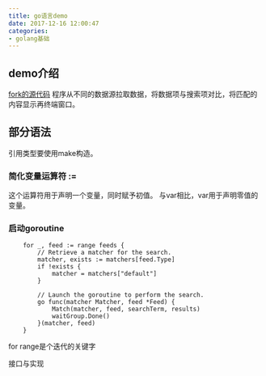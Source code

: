 ```yaml
---
title: go语言demo
date: 2017-12-16 12:00:47
categories:
- golang基础
---
```


## demo介绍
[fork的源代码](https://github.com/YoKv/code/tree/master/chapter2/sample)
程序从不同的数据源拉取数据，将数据项与搜索项对比，将匹配的内容显示再终端窗口。
<!--more-->

## 部分语法
引用类型要使用make构造。

### 简化变量运算符 :=
这个运算符用于声明一个变量，同时赋予初值。
与var相比，var用于声明零值的变量。

### 启动goroutine

```
	for _, feed := range feeds {
		// Retrieve a matcher for the search.
		matcher, exists := matchers[feed.Type]
		if !exists {
			matcher = matchers["default"]
		}

		// Launch the goroutine to perform the search.
		go func(matcher Matcher, feed *Feed) {
			Match(matcher, feed, searchTerm, results)
			waitGroup.Done()
		}(matcher, feed)
	}
```

for range是个迭代的关键字

接口与实现